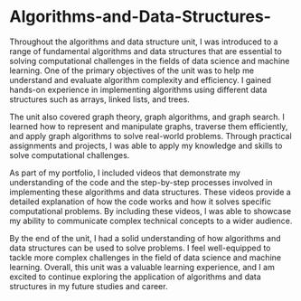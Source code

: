 # Algorithms-and-Data-Structures-

Throughout the algorithms and data structure unit, I was introduced to a range of fundamental algorithms and data structures that are essential to solving computational challenges in the fields of data science and machine learning. One of the primary objectives of the unit was to help me understand and evaluate algorithm complexity and efficiency. I gained hands-on experience in implementing algorithms using different data structures such as arrays, linked lists, and trees.

The unit also covered graph theory, graph algorithms, and graph search. I learned how to represent and manipulate graphs, traverse them efficiently, and apply graph algorithms to solve real-world problems. Through practical assignments and projects, I was able to apply my knowledge and skills to solve computational challenges.

As part of my portfolio, I included videos that demonstrate my understanding of the code and the step-by-step processes involved in implementing these algorithms and data structures. These videos provide a detailed explanation of how the code works and how it solves specific computational problems. By including these videos, I was able to showcase my ability to communicate complex technical concepts to a wider audience.

By the end of the unit, I had a solid understanding of how algorithms and data structures can be used to solve problems. I feel well-equipped to tackle more complex challenges in the field of data science and machine learning. Overall, this unit was a valuable learning experience, and I am excited to continue exploring the application of algorithms and data structures in my future studies and career.
